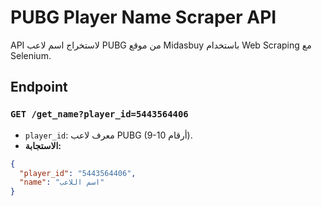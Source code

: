 # PUBG Player Name Scraper API

API لاستخراج اسم لاعب PUBG من موقع Midasbuy باستخدام Web Scraping مع Selenium.

## Endpoint

### `GET /get_name?player_id=5443564406`

- `player_id`: معرف لاعب PUBG (9-10 أرقام).
- **الاستجابة:**

```json
{
  "player_id": "5443564406",
  "name": "اسم اللاعب"
}
